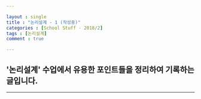 ```yaml
---

layout : single
title : "논리설계 - 1 (작성중)"
categories : [School Stuff - 2018/2]
tags : [논리설계]
comment : true

---
```


## '논리설계' 수업에서 유용한 포인트들을 정리하여 기록하는 글입니다.

---



